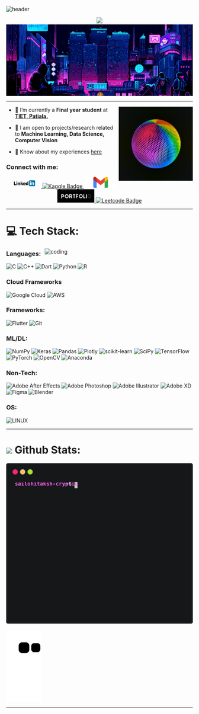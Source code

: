 ![header](https://capsule-render.vercel.app/api?type=waving&color=gradient&customColorList=0,1,2,3,4,6,7,8,10,12,14,15,17,18,19,20,21,22,23,24,25,26,27,28,30&height=300&section=header&text=Sai%20Lohitaksh%20Reddy%20D&fontSize=60&animation=fadeIn&fontAlignY=38&desc="Exploring%20the%20Data%20Universe:%20Unleashing%20Insights%20with%20Code"&descAlignY=53&descAlign=54&descSize=20)
<!--<h1 align="center">Hi 👋, I'm Sai Lohitaksh Reddy</h1> 
<h3 align="center">"Exploring%20the%20Data%20Universe:%20Unleashing%20Insights%20with%20Code"</h3> -->
<div align = "center">
<img src= "https://readme-typing-svg.herokuapp.com?font=lemon+milk&size=22&duration=4000&pause=1000&color=31B6FF&center=true&vCenter=true&width=1045&lines=Welcome+to+my+GitHub+profile!+%F0%9F%8C%8C;Merging+data+science+and+computer+science+through+code+and+algorithms.+%F0%9F%92%BB%F0%9F%94%AC;Passionate+CS+student+exploring+the+ever-expanding+data-driven+universe.+%F0%9F%9A%80;Join+me+on+this+journey+of+insights+and+innovation!+%F0%9F%93%8A%F0%9F%92%A1"/>
</div>

<img align="center" alt="coding" src="https://github.com/sailohitaksh-cryptic/sailohitaksh-cryptic/blob/main/code.gif">

--- 
<img align="right" alt="coding" width="200" src="https://github.com/sailohitaksh-cryptic/sailohitaksh-cryptic/blob/main/gifcrop.gif">

- 🌱 I’m currently a **Final year student** at [**TIET, Patiala.**](https://www.thapar.edu/)

- 💬 I am open to projects/research related to **Machine Learning, Data Science, Computer Vision** 

- 📄 Know about my experiences [here](https://sailohitaksh.wixsite.com/portfolio)

<h3 align="left">Connect with me:</h3>
<div id="badges" align="center">
  <a href="https://linkedin.com/in/sai-lohitaksh-reddy-d-9578551bb">
    <img width = 90 src="https://github.com/sailohitaksh-cryptic/sailohitaksh-cryptic/blob/main/linkedin.gif" alt="LinkedIn Badge"/>
  </a>
  <a href="https://www.kaggle.com/sailohitakshreddyd">
    <img width = 100 src="https://img.shields.io/badge/Kaggle-20BEFF?style=for-the-badge&logo=Kaggle&logoColor=white" alt="Kaggle Badge"/>
  </a>
  <a href="mailto:rainasai603@gmail.com">
    <img width = 90 src="https://github.com/sailohitaksh-cryptic/sailohitaksh-cryptic/blob/main/gmail.gif" alt="gmail Badge"/>
  </a>
  <a href="https://sailohitaksh.wixsite.com/portfolio"> 
    <img width = 100 src="https://github.com/sailohitaksh-cryptic/sailohitaksh-cryptic/blob/main/portfolio.gif" alt="Portfolio Badge"/>
  </a>
  <a href="https://leetcode.com/rainasai603/">
    <img width = 130 src="https://img.shields.io/badge/-LeetCode-FFA116?style=for-the-badge&logo=LeetCode&logoColor=black" alt="Leetcode Badge">
  </a>
    
</div>

---

# 💻 Tech Stack:
<img align="right" alt="coding" width="400" src="https://media.tenor.com/8QmtLfbxE_wAAAAi/leetcode-algotime.gif">

### Languages:
![C](https://img.shields.io/badge/c-%2300599C.svg?style=for-the-badge&logo=c&logoColor=white) 
![C++](https://img.shields.io/badge/c++-%2300599C.svg?style=for-the-badge&logo=c%2B%2B&logoColor=white) 
![Dart](https://img.shields.io/badge/dart-%230175C2.svg?style=for-the-badge&logo=dart&logoColor=white) 
![Python](https://img.shields.io/badge/python-3670A0?style=for-the-badge&logo=python&logoColor=ffdd54) 
![R](https://img.shields.io/badge/r-%23276DC3.svg?style=for-the-badge&logo=r&logoColor=white) 
### Cloud Frameworks
![Google Cloud](https://img.shields.io/badge/Google%20Cloud-%234285F4.svg?style=for-the-badge&logo=google-cloud&logoColor=white) 
![AWS](https://img.shields.io/badge/AWS-%23FF9900.svg?style=for-the-badge&logo=amazon-aws&logoColor=white) 
### Frameworks:
![Flutter](https://img.shields.io/badge/Flutter-%2302569B.svg?style=for-the-badge&logo=Flutter&logoColor=white) 
![Git](https://img.shields.io/badge/GIT-E44C30?style=for-the-badge&logo=git&logoColor=white)
### ML/DL:
![NumPy](https://img.shields.io/badge/numpy-%23013243.svg?style=for-the-badge&logo=numpy&logoColor=white) 
![Keras](https://img.shields.io/badge/Keras-%23D00000.svg?style=for-the-badge&logo=Keras&logoColor=white) 
![Pandas](https://img.shields.io/badge/pandas-%23150458.svg?style=for-the-badge&logo=pandas&logoColor=white) 
![Plotly](https://img.shields.io/badge/Plotly-%233F4F75.svg?style=for-the-badge&logo=plotly&logoColor=white) 
![scikit-learn](https://img.shields.io/badge/scikit--learn-%23F7931E.svg?style=for-the-badge&logo=scikit-learn&logoColor=white) 
![SciPy](https://img.shields.io/badge/SciPy-%230C55A5.svg?style=for-the-badge&logo=scipy&logoColor=%white) 
![TensorFlow](https://img.shields.io/badge/TensorFlow-%23FF6F00.svg?style=for-the-badge&logo=TensorFlow&logoColor=white) 
![PyTorch](https://img.shields.io/badge/PyTorch-%23EE4C2C.svg?style=for-the-badge&logo=PyTorch&logoColor=white) 
![OpenCV](https://img.shields.io/badge/opencv-%23white.svg?style=for-the-badge&logo=opencv&logoColor=white) 
![Anaconda](https://img.shields.io/badge/Anaconda-%2344A833.svg?style=for-the-badge&logo=anaconda&logoColor=white)
### Non-Tech:
![Adobe After Effects](https://img.shields.io/badge/Adobe%20After%20Effects-9999FF.svg?style=for-the-badge&logo=Adobe%20After%20Effects&logoColor=white) 
![Adobe Photoshop](https://img.shields.io/badge/adobephotoshop-%2331A8FF.svg?style=for-the-badge&logo=adobephotoshop&logoColor=white) 
![Adobe Illustrator](https://img.shields.io/badge/adobeillustrator-%23FF9A00.svg?style=for-the-badge&logo=adobeillustrator&logoColor=white) 
![Adobe XD](https://img.shields.io/badge/Adobe%20XD-470137?style=for-the-badge&logo=Adobe%20XD&logoColor=#FF61F6) 	
![Figma](https://img.shields.io/badge/figma-%23F24E1E.svg?style=for-the-badge&logo=figma&logoColor=white) 
![Blender](https://img.shields.io/badge/blender-%23F5792A.svg?style=for-the-badge&logo=blender&logoColor=white) 
### OS:
![LINUX](https://img.shields.io/badge/Linux-FCC624?style=for-the-badge&logo=linux&logoColor=black)

---

# <img width = 40 src="https://media2.giphy.com/media/v1.Y2lkPTc5MGI3NjExNDg4MWY4ZGM4YzhlMGYyOTI1MjJlZDlhMzVhOWViZGI1YWEzZDBhMCZlcD12MV9pbnRlcm5hbF9naWZzX2dpZklkJmN0PXM/CwTvSiWflgCGKgz5eb/giphy.gif"> Github Stats:
<!--<p><img align="center" width=300 src="https://github-readme-stats.vercel.app/api/top-langs?username=sailohitaksh-cryptic&show_icons=true&theme=github_dark&locale=en&layout=compact" alt="sailohitaksh-cryptic" /> <img align = "right" src="https://komarev.com/ghpvc/?username=sailohitaksh-cryptic&label=Profile%20views&color=0371b5&style=plastic" alt="sailohitaksh-cryptic" /></p>-->

<!--[Sai Lohitaksh Reddy D's GitHub stats](https://github-readme-stats.vercel.app/api?username=sailohitaksh-cryptic&hide=contribs,issues&theme=github_dark&rank_icon=github&include_all_commits=false)-->

<div align = "center"><img src="https://github.com/sailohitaksh-cryptic/github-stats-terminal-style/blob/master/github_stats.svg" /></div>

![Snake animation](https://github.com/sailohitaksh-cryptic/sailohitaksh-cryptic/blob/output/github-contribution-grid-snake.svg)

---


<!--<a href="https://github.com/ashutosh00710/github-readme-activity-graph"><img alt="sailohitaksh-cryptics's Activity Graph" src="https://github-readme-activity-graph.vercel.app/graph/?username=sailohitaksh-cryptic&bg_color=00000000&color=F8D866&line=F85D7F&point=FFFFFF&hide_border=true" /></a>-->

<!-- Proudly created with  -->
